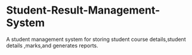# Student-Result-Management-System
A student management system for storing student course details,student details ,marks,and generates reports.
